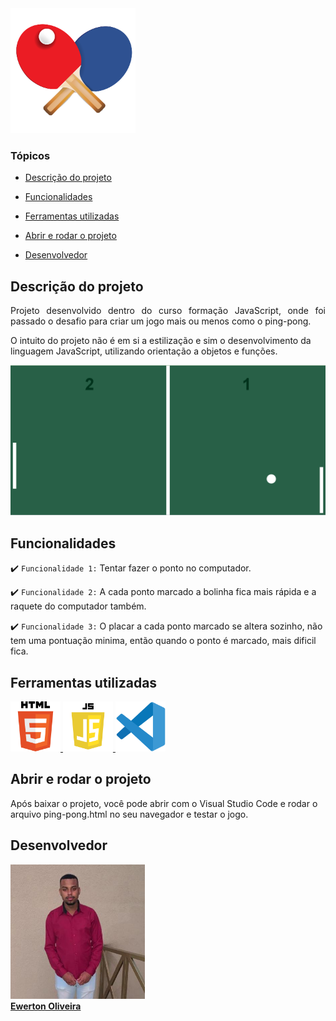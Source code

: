 <img src="https://github.com/EwertonOliveirax/Ping-Pong/blob/main/img/ping-pong.png" alt="Logo Ping-Pong" width="200"/>

### Tópicos 

- [Descrição do projeto](#descrição-do-projeto)

- [Funcionalidades](#funcionalidades)

- [Ferramentas utilizadas](#ferramentas-utilizadas)

- [Abrir e rodar o projeto](#abrir-e-rodar-o-projeto)

- [Desenvolvedor](#desenvolvedor)

## Descrição do projeto 

<p align="justify">
 Projeto desenvolvido dentro do curso formação JavaScript, onde foi passado o desafio para criar um jogo mais ou menos como o ping-pong.

O intuito do projeto não é em si a estilização e sim o desenvolvimento da linguagem JavaScript, utilizando orientação a objetos e funções.
</p>

![Descrição do projeto Ping-Pong](https://github.com/EwertonOliveirax/Ping-Pong/blob/main/img/tela.png)
</p>

## Funcionalidades

:heavy_check_mark: `Funcionalidade 1:` Tentar fazer o ponto no computador.

:heavy_check_mark: `Funcionalidade 2:` A cada ponto marcado a bolinha fica mais rápida e a raquete do computador também.

:heavy_check_mark: `Funcionalidade 3:` O placar a cada ponto marcado se altera sozinho, não tem uma pontuação minima, então quando o ponto é marcado, mais dificil fica.

## Ferramentas utilizadas

<a href="https://developer.mozilla.org/pt-BR/docs/Web/HTML" target="_blank"> <img src="https://github.com/EwertonOliveirax/Ping-Pong/blob/main/img/logo_html5.png" alt="HTML5" width="80" height="80"/> </a> <a href="https://www.javascript.com/about" target="_blank"> <img src="https://github.com/EwertonOliveirax/Ping-Pong/blob/main/img/logo_javaScript.png" alt="JavaScript" width="80" height="80"/> </a> <a href="https://code.visualstudio.com/" target="_blank"> <img src="https://github.com/EwertonOliveirax/Ping-Pong/blob/main/img/logo_visual.png" alt="VisualCode" width="80" height="80"/> </a>

###

## Abrir e rodar o projeto

Após baixar o projeto, você pode abrir com o Visual Studio Code e rodar o arquivo ping-pong.html no seu navegador e testar o jogo. 

## Desenvolvedor

[<img src="https://github.com/EwertonOliveirax/Ping-Pong/blob/main/img/desenvolvedor.jpg" width=215><br><b>Ewerton Oliveira</b>](https://github.com/EwertonOliveirax) 
